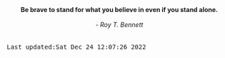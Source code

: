 
<div align="center"><b><span>Be brave to stand for what you believe in even if you stand alone.</span></b><br><br><i> - Roy T. Bennett</i></div>
<br><br><kbd>Last updated:Sat Dec 24 12:07:26 2022</kbd>
